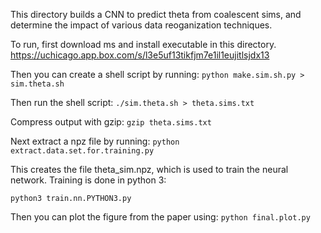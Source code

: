 This directory builds a CNN to predict theta from coalescent sims, and determine the impact of various data reoganization techniques.

To run, first download ms and install executable in this directory. https://uchicago.app.box.com/s/l3e5uf13tikfjm7e1il1eujitlsjdx13

Then you can create a shell script by running:
`python make.sim.sh.py > sim.theta.sh`
 
 Then run the shell script:
 `./sim.theta.sh > theta.sims.txt`

Compress output with gzip:
`gzip theta.sims.txt`

Next extract a npz file by running: 
`python extract.data.set.for.training.py`

This creates the file theta_sim.npz, which is used to train the neural network.  Training is done in python 3:

`python3 train.nn.PYTHON3.py`

Then you can plot the figure from the paper using:
`python final.plot.py`
